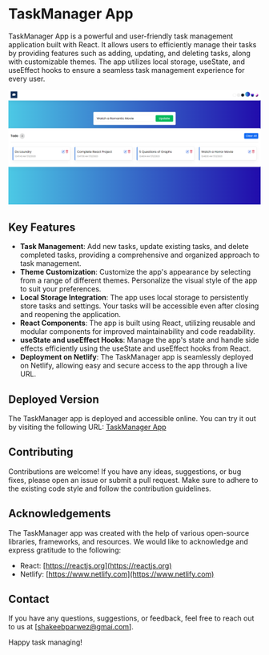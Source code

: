 # TaskManager App

TaskManager App is a powerful and user-friendly task management application built with React. It allows users to efficiently manage their tasks by providing features such as adding, updating, and deleting tasks, along with customizable themes. The app utilizes local storage, useState, and useEffect hooks to ensure a seamless task management experience for every user.

![screenshot](screenshot.png)

## Key Features

- **Task Management**: Add new tasks, update existing tasks, and delete completed tasks, providing a comprehensive and organized approach to task management.
- **Theme Customization**: Customize the app's appearance by selecting from a range of different themes. Personalize the visual style of the app to suit your preferences.
- **Local Storage Integration**: The app uses local storage to persistently store tasks and settings. Your tasks will be accessible even after closing and reopening the application.
- **React Components**: The app is built using React, utilizing reusable and modular components for improved maintainability and code readability.
- **useState and useEffect Hooks**: Manage the app's state and handle side effects efficiently using the useState and useEffect hooks from React.
- **Deployment on Netlify**: The TaskManager app is seamlessly deployed on Netlify, allowing easy and secure access to the app through a live URL.

## Deployed Version

The TaskManager app is deployed and accessible online. You can try it out by visiting the following URL: [TaskManager App](https://taskmanager-shark.netlify.app)

## Contributing

Contributions are welcome! If you have any ideas, suggestions, or bug fixes, please open an issue or submit a pull request. Make sure to adhere to the existing code style and follow the contribution guidelines.

## Acknowledgements

The TaskManager app was created with the help of various open-source libraries, frameworks, and resources. We would like to acknowledge and express gratitude to the following:

- React: [https://reactjs.org](https://reactjs.org)
- Netlify: [https://www.netlify.com](https://www.netlify.com)

## Contact

If you have any questions, suggestions, or feedback, feel free to reach out to us at [shakeebparwez@gmai.com].

Happy task managing!